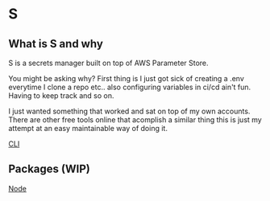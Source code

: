# S

## What is S and why
S is a secrets manager built on top of AWS Parameter Store. 

You might be asking why? First thing is I just got sick of creating a .env
everytime I clone a repo etc.. also configuring variables in ci/cd ain't fun.
Having to keep track and so on.

I just wanted something that worked and sat on top of my own accounts. There
are other free tools online that acomplish a similar thing this is just my
attempt at an easy maintainable way of doing it.

[CLI](cli/README.md)

## Packages (WIP)
[Node](packages/node/README.md)
